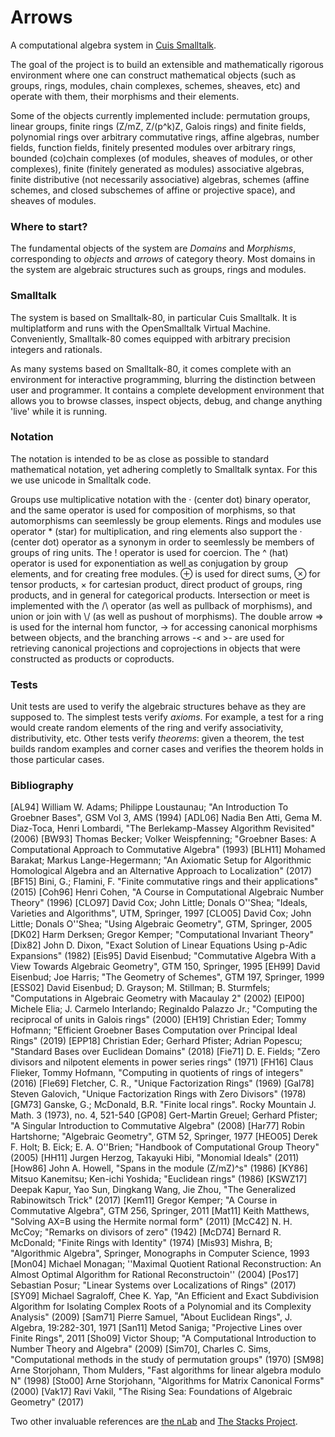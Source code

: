 # Arrows
A computational algebra system in [Cuis Smalltalk](https://github.com/Cuis-Smalltalk/Cuis-Smalltalk-Dev).

The goal of the project is to build an extensible and mathematically rigorous environment where one can construct mathematical objects (such as groups, rings, modules, chain complexes, schemes, sheaves, etc) and operate with them, their morphisms and their elements.

Some of the objects currently implemented include: permutation groups, linear groups, finite rings (Z/mZ, Z/(p^k)Z, Galois rings) and finite fields, polynomial rings over arbitrary commutative rings, affine algebras, number fields, function fields, finitely presented modules over arbitrary rings, bounded (co)chain complexes (of modules, sheaves of modules, or other complexes), finite (finitely generated as modules) associative algebras, finite distributive (not necessarily associative) algebras, schemes (affine schemes, and closed subschemes of affine or projective space), and sheaves of modules.

### Where to start?
The fundamental objects of the system are *Domains* and *Morphisms*, corresponding to *objects* and *arrows* of category theory. Most domains in the system are algebraic structures such as groups, rings and modules.

### Smalltalk
The system is based on Smalltalk-80, in particular Cuis Smalltalk. It is multiplatform and runs with the OpenSmalltalk Virtual Machine. Conveniently, Smalltalk-80 comes equipped with arbitrary precision integers and rationals.

As many systems based on Smalltalk-80, it comes complete with an environment for interactive programming, blurring the distinction between user and programmer. It contains a complete development environment that allows you to browse classes, inspect objects, debug, and change anything 'live' while it is running.

### Notation
The notation is intended to be as close as possible to standard mathematical notation, yet adhering completly to Smalltalk syntax. For this we use unicode in Smalltalk code.

Groups use multiplicative notation with the &centerdot; (center dot) binary operator, and the same operator is used for composition of morphisms, so that automorphisms can seemlessly be group elements. Rings and modules use operator \* (star) for multiplication, and ring elements also support the &centerdot; (center dot) operator as a synonym in order to seemlessly be members of groups of ring units. The ! operator is used for coercion. The ^ (hat) operator is used for exponentiation as well as conjugation by group elements, and for creating free modules. &oplus; is used for direct sums, &otimes; for tensor products, &times; for cartesian product, direct product of groups, ring products, and in general for categorical products. Intersection or meet is implemented with the /\\ operator (as well as pullback of morphisms), and union or join with \\/ (as well as pushout of morphisms). The double arrow =\> is used for the internal hom functor, -\> for accessing canonical morphisms between objects, and the branching arrows -\< and \>- are used for retrieving canonical projections and coprojections in objects that were constructed as products or coproducts.

### Tests
Unit tests are used to verify the algebraic structures behave as they are supposed to. The simplest tests verify *axioms*. For example, a test for a ring would create random elements of the ring and verify associativity, distributivity, etc. Other tests verify *theorems*: given a theorem, the test builds random examples and corner cases and verifies the theorem holds in those particular cases.

### Bibliography
\[AL94\] William W. Adams; Philippe Loustaunau; "An Introduction To Groebner Bases", GSM Vol 3, AMS (1994)
\[ADL06\] Nadia Ben Atti, Gema M. Diaz-Toca, Henri Lombardi, "The Berlekamp-Massey Algorithm Revisited" (2006)
\[BW93\] Thomas Becker; Volker Weispfenning; "Groebner Bases: A Computational Approach to Commutative Algebra" (1993)
\[BLH11\] Mohamed Barakat; Markus Lange-Hegermann; "An Axiomatic Setup for Algorithmic Homological Algebra and an Alternative Approach to Localization" (2017)
\[BF15\] Bini, G.; Flamini, F. "Finite commutative rings and their applications" (2015)
\[Coh96\] Henri Cohen, "A Course in Computational Algebraic Number Theory" (1996)
\[CLO97\] David Cox; John Little; Donals O''Shea; "Ideals, Varieties and Algorithms", UTM, Springer, 1997
\[CLO05\] David Cox; John Little; Donals O''Shea; "Using Algebraic Geometry", GTM, Springer, 2005
\[DK02\] Harm Derksen; Gregor Kemper; "Computational Invariant Theory"
\[Dix82\] John D. Dixon, "Exact Solution of Linear Equations Using p-Adic Expansions" (1982)
\[Eis95\] David Eisenbud; "Commutative Algebra With a View Towards Algebraic Geometry", GTM 150, Springer, 1995
\[EH99\] David Eisenbud; Joe Harris; "The Geometry of Schemes", GTM 197, Springer, 1999
\[ESS02\] David Eisenbud; D. Grayson; M. Stillman; B. Sturmfels; "Computations in Algebraic Geometry with Macaulay 2" (2002)
\[EIP00\] Michele Elia; J. Carmelo Interlando; Reginaldo Palazzo Jr.; "Computing the reciprocal of units in Galois rings" (2000)
\[EH19\] Christian Eder; Tommy Hofmann; "Efficient Groebner Bases Computation over Principal Ideal Rings" (2019)
\[EPP18\] Christian Eder; Gerhard Pfister; Adrian Popescu; "Standard Bases over Euclidean Domains" (2018)
\[Fie71\] D. E. Fields; "Zero divisors and nilpotent elements in power series rings" (1971)
\[FH16\] Claus Flieker, Tommy Hofmann, "Computing in quotients of rings of integers" (2016)
\[Fle69\] Fletcher, C. R., "Unique Factorization Rings" (1969)
\[Gal78\] Steven Galovich, "Unique Factorization Rings with Zero Divisors" (1978)
\[GM73\] Ganske, G.; McDonald, B.R. "Finite local rings". Rocky Mountain J. Math. 3 (1973), no. 4, 521-540
\[GP08\] Gert-Martin Greuel; Gerhard Pfister; "A Singular Introduction to Commutative Algebra" (2008)
\[Har77\] Robin Hartshorne; "Algebraic Geometry", GTM 52, Springer, 1977
\[HEO05\] Derek F. Holt; B. Eick; E. A. O''Brien; "Handbook of Computational Group Theory" (2005)
\[HH11\] Jurgen Herzog, Takayuki Hibi, "Monomial Ideals" (2011)
\[How86\] John A. Howell, "Spans in the module (Z/mZ)^s" (1986)
\[KY86\] Mitsuo Kanemitsu; Ken-ichi Yoshida; "Euclidean rings" (1986)
\[KSWZ17\] Deepak Kapur, Yao Sun, Dingkang Wang, Jie Zhou, "The Generalized Rabinowitsch Trick" (2017)
\[Kem11\] Gregor Kemper; "A Course in Commutative Algebra", GTM 256, Springer, 2011
\[Mat11\] Keith Matthews, "Solving AX=B using the Hermite normal form" (2011)
\[McC42\] N. H. McCoy; "Remarks on divisors of zero" (1942)
\[McD74\] Bernard R. McDonald; "Finite Rings with Identity" (1974)
\[Mis93\] Mishra, B; "Algorithmic Algebra", Springer, Monographs in Computer Science, 1993
\[Mon04\] Michael Monagan; ''Maximal Quotient Rational Reconstruction: An Almost Optimal Algorithm for Rational Reconstructoin'' (2004)
\[Pos17\] Sebastian Posur; "Linear Systems over Localizations of Rings" (2017)
\[SY09\] Michael Sagraloff, Chee K. Yap, "An Efficient and Exact Subdivision Algorithm for Isolating Complex Roots of a Polynomial and its Complexity Analysis" (2009)
\[Sam71\] Pierre Samuel, "About Euclidean Rings", J. Algebra, 19:282-301, 1971
\[San11\] Metod Saniga; "Projective Lines over Finite Rings", 2011
\[Sho09\] Victor Shoup; "A Computational Introduction to Number Theory and Algebra" (2009)
\[Sim70\], Charles C. Sims, "Computational methods in the study of permutation groups" (1970)
\[SM98\] Arne Storjohann, Thom Mulders, "Fast algorithms for linear algebra modulo N" (1998)
\[Sto00\] Arne Storjohann, "Algorithms for Matrix Canonical Forms" (2000)
\[Vak17\] Ravi Vakil, "The Rising Sea: Foundations of Algebraic Geometry" (2017)

Two other invaluable references are [the nLab](https://ncatlab.org/nlab/show/HomePage) and [The Stacks Project](https://stacks.math.columbia.edu/browse).



